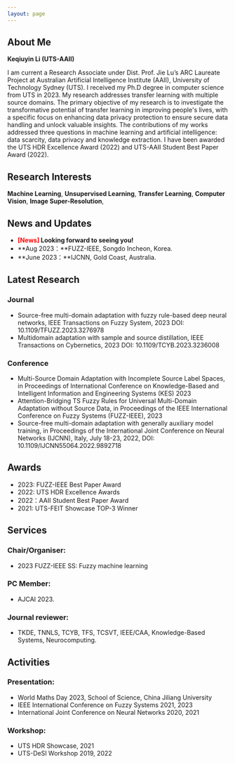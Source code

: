 ```yaml
---
layout: page
---
```


## About Me

**Keqiuyin Li (UTS-AAII)**

I am current a Research Associate under Dist. Prof. Jie Lu’s ARC Laureate Project at Australian Artificial Intelligence Institute (AAII), University of Technology Sydney (UTS). I received my Ph.D degree in computer science from UTS in 2023. My research addresses transfer learning with multiple source domains. The primary objective of my research is to investigate the transformative potential of transfer learning in improving people's lives, with a specific focus on enhancing data privacy protection to ensure secure data handling and unlock valuable insights. The contributions of my works addressed three questions in machine learning and artificial intelligence: data scarcity, data privacy and knowledge extraction. I have been awarded the UTS HDR Excellence Award (2022) and UTS-AAII Student Best Paper Award (2022).

## Research Interests

**Machine Learning**, **Unsupervised Learning**, **Transfer Learning**, **Computer Vision**, **Image Super-Resolution**,

## News and Updates

- **<font color='red'>[News]</font> Looking forward to seeing you!**
- **Aug 2023：**FUZZ-IEEE, Songdo Incheon, Korea.
- **June 2023：**IJCNN, Gold Coast, Australia.


## Latest Research

### Journal 

- Source-free multi-domain adaptation with fuzzy rule-based deep neural networks,
IEEE Transactions on Fuzzy System, 2023
DOI: 10.1109/TFUZZ.2023.3276978
- Multidomain adaptation with sample and source distillation,
IEEE Transactions on Cybernetics, 2023 
DOI: 10.1109/TCYB.2023.3236008

### Conference

- Multi-Source Domain Adaptation with Incomplete Source Label Spaces,
in Proceedings of International Conference on Knowledge-Based and Intelligent Information and Engineering Systems (KES) 2023
- Attention-Bridging TS Fuzzy Rules for Universal Multi-Domain Adaptation without Source Data,
in Proceedings of the IEEE International Conference on Fuzzy Systems (FUZZ-IEEE), 2023
- Source-free multi-domain adaptation with generally auxiliary model training,
in Proceedings of the International Joint Conference on Neural Networks (IJCNN), Italy, July 18-23, 2022, 
DOI: 10.1109/IJCNN55064.2022.9892718

## Awards

- 2023: FUZZ-IEEE Best Paper Award 
- 2022: UTS HDR Excellence Awards 
- 2022：AAII Student Best Paper Award
- 2021: UTS-FEIT Showcase TOP-3 Winner

## Services

### Chair/Organiser: 
- 2023 FUZZ-IEEE SS: Fuzzy machine learning
  
### PC Member: 
- AJCAI 2023.
  
### Journal reviewer: 
- TKDE, TNNLS, TCYB, TFS, TCSVT, IEEE/CAA, Knowledge-Based Systems, Neurocomputing.

## Activities

### Presentation: 
- World Maths Day 2023, School of Science, China Jiliang University
- IEEE International Conference on Fuzzy Systems 2021, 2023
- International Joint Conference on Neural Networks 2020, 2021

### Workshop: 
- UTS HDR Showcase, 2021
- UTS-DeSI Workshop 2019, 2022

  

